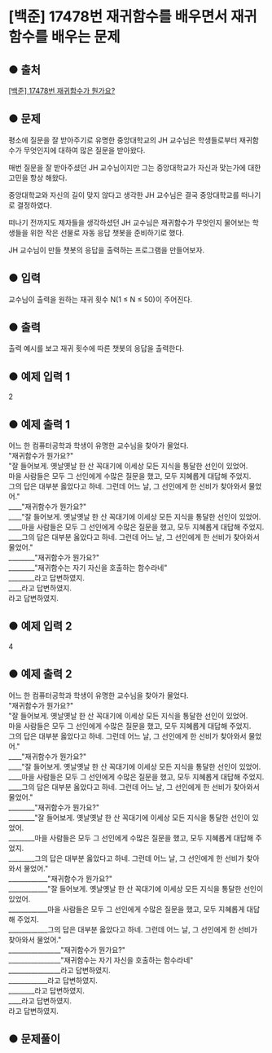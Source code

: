 # [백준] 17478번 재귀함수를 배우면서 재귀함수를 배우는 문제

## ● 출처
[[백준] 17478번 재귀함수가 뭔가요?](https://www.acmicpc.net/problem/17478)  

## ● 문제
평소에 질문을 잘 받아주기로 유명한 중앙대학교의 JH 교수님은 학생들로부터 재귀함수가 무엇인지에 대하여 많은 질문을 받아왔다.

매번 질문을 잘 받아주셨던 JH 교수님이지만 그는 중앙대학교가 자신과 맞는가에 대한 고민을 항상 해왔다.

중앙대학교와 자신의 길이 맞지 않다고 생각한 JH 교수님은 결국 중앙대학교를 떠나기로 결정하였다.

떠나기 전까지도 제자들을 생각하셨던 JH 교수님은 재귀함수가 무엇인지 물어보는 학생들을 위한 작은 선물로 자동 응답 챗봇을 준비하기로 했다.

JH 교수님이 만들 챗봇의 응답을 출력하는 프로그램을 만들어보자.

## ● 입력
교수님이 출력을 원하는 재귀 횟수 N(1 ≤ N ≤ 50)이 주어진다.

## ● 출력
출력 예시를 보고 재귀 횟수에 따른 챗봇의 응답을 출력한다.
    
## ● 예제 입력 1
2

## ● 예제 출력 1
어느 한 컴퓨터공학과 학생이 유명한 교수님을 찾아가 물었다.  
"재귀함수가 뭔가요?"  
"잘 들어보게. 옛날옛날 한 산 꼭대기에 이세상 모든 지식을 통달한 선인이 있었어.  
마을 사람들은 모두 그 선인에게 수많은 질문을 했고, 모두 지혜롭게 대답해 주었지.  
그의 답은 대부분 옳았다고 하네. 그런데 어느 날, 그 선인에게 한 선비가 찾아와서 물었어."  
____"재귀함수가 뭔가요?"  
____"잘 들어보게. 옛날옛날 한 산 꼭대기에 이세상 모든 지식을 통달한 선인이 있었어.  
____마을 사람들은 모두 그 선인에게 수많은 질문을 했고, 모두 지혜롭게 대답해 주었지.  
____그의 답은 대부분 옳았다고 하네. 그런데 어느 날, 그 선인에게 한 선비가 찾아와서 물었어."  
________"재귀함수가 뭔가요?"  
________"재귀함수는 자기 자신을 호출하는 함수라네"  
________라고 답변하였지.  
____라고 답변하였지.  
라고 답변하였지.  

## ● 예제 입력 2
4

## ● 예제 출력 2
어느 한 컴퓨터공학과 학생이 유명한 교수님을 찾아가 물었다.  
"재귀함수가 뭔가요?"  
"잘 들어보게. 옛날옛날 한 산 꼭대기에 이세상 모든 지식을 통달한 선인이 있었어.  
마을 사람들은 모두 그 선인에게 수많은 질문을 했고, 모두 지혜롭게 대답해 주었지.  
그의 답은 대부분 옳았다고 하네. 그런데 어느 날, 그 선인에게 한 선비가 찾아와서 물었어."  
____"재귀함수가 뭔가요?"  
____"잘 들어보게. 옛날옛날 한 산 꼭대기에 이세상 모든 지식을 통달한 선인이 있었어.  
____마을 사람들은 모두 그 선인에게 수많은 질문을 했고, 모두 지혜롭게 대답해 주었지.  
____그의 답은 대부분 옳았다고 하네. 그런데 어느 날, 그 선인에게 한 선비가 찾아와서 물었어."  
________"재귀함수가 뭔가요?"  
________"잘 들어보게. 옛날옛날 한 산 꼭대기에 이세상 모든 지식을 통달한 선인이 있었어.  
________마을 사람들은 모두 그 선인에게 수많은 질문을 했고, 모두 지혜롭게 대답해 주었지.  
________그의 답은 대부분 옳았다고 하네. 그런데 어느 날, 그 선인에게 한 선비가 찾아와서 물었어."  
____________"재귀함수가 뭔가요?"  
____________"잘 들어보게. 옛날옛날 한 산 꼭대기에 이세상 모든 지식을 통달한 선인이 있었어.  
____________마을 사람들은 모두 그 선인에게 수많은 질문을 했고, 모두 지혜롭게 대답해 주었지.  
____________그의 답은 대부분 옳았다고 하네. 그런데 어느 날, 그 선인에게 한 선비가 찾아와서 물었어."  
________________"재귀함수가 뭔가요?"  
________________"재귀함수는 자기 자신을 호출하는 함수라네"  
________________라고 답변하였지.  
____________라고 답변하였지.  
________라고 답변하였지.  
____라고 답변하였지.  
라고 답변하였지.  

## ● 문제풀이
```python

```
